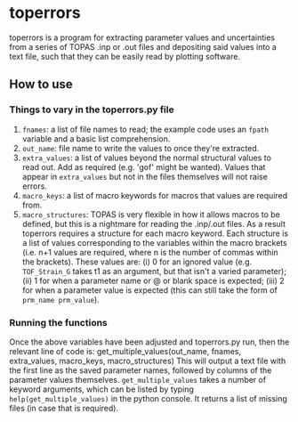 # toperrors
toperrors is a program for extracting parameter values and uncertainties
from a series of TOPAS .inp or .out files and depositing said values into a
text file, such that they can be easily read by plotting software.

## How to use
### Things to vary in the toperrors.py file
1. ```fnames```: a list of file names to read; the example code uses an
```fpath``` variable and a basic list comprehension.
2. ```out_name```: file name to write the values to once they're extracted.
3. ```extra_values```: a list of values beyond the normal structural values
to read out. Add as required (e.g. 'gof' might be wanted). Values that
appear in ```extra_values``` but not in the files themselves will not raise
errors.
4. ```macro_keys```: a list of macro keywords for macros that values are
required from.
5. ```macro_structures```: TOPAS is very flexible in how it allows macros
to be defined, but this is a nightmare for reading the .inp/.out files. As a
result toperrors requires a structure for each macro keyword. Each structure
is a list of values corresponding to the variables within the macro brackets
(i.e. n+1 values are required, where n is the number of commas within the 
brackets). These values are: (i) 0 for an ignored value (e.g. 
```TOF_Strain_G``` takes t1 as an argument, but that isn't a varied 
parameter); (ii) 1 for when a parameter name or @ or blank space is 
expected; (iii) 2 for when a parameter value is expected (this can still take the form of ```prm_name prm_value```).
### Running the functions
Once the above variables have been adjusted and toperrors.py run, then the
relevant line of code is:
    get_multiple_values(out_name, fnames, extra_values, macro_keys,
                        macro_structures)
This will output a text file with the first line as the saved parameter
names, followed by columns of the parameter values themselves.
```get_multiple_values``` takes a number of keyword arguments, which can
be listed by typing ```help(get_multiple_values)``` in the python console.
It returns a list of missing files (in case that is required).
